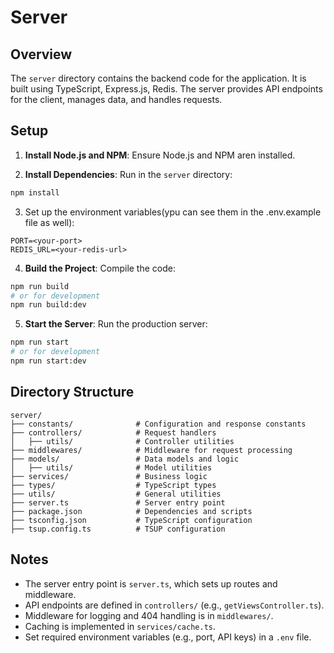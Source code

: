 # Server


## Overview

The `server` directory contains the backend code for the application. It is built using TypeScript, Express.js, Redis. The server provides API endpoints for the client, manages data, and handles requests.


## Setup

1. **Install Node.js and NPM**: Ensure Node.js and NPM aren installed. 

2. **Install Dependencies**: Run in the `server` directory:

```bash
npm install
```

3. Set up the environment variables(ypu can see them in the .env.example file as well):
  
```
PORT=<your-port>
REDIS_URL=<your-redis-url>
```

4. **Build the Project**: Compile the code:

```bash
npm run build
# or for development
npm run build:dev
```

5. **Start the Server**: Run the production server:

```bash
npm run start
# or for development
npm run start:dev
```

## Directory Structure

```
server/
├── constants/              # Configuration and response constants
├── controllers/            # Request handlers
│   ├── utils/              # Controller utilities
├── middlewares/            # Middleware for request processing
├── models/                 # Data models and logic
│   ├── utils/              # Model utilities
├── services/               # Business logic
├── types/                  # TypeScript types
├── utils/                  # General utilities
├── server.ts               # Server entry point
├── package.json            # Dependencies and scripts
├── tsconfig.json           # TypeScript configuration
├── tsup.config.ts          # TSUP configuration
```

## Notes

- The server entry point is `server.ts`, which sets up routes and middleware.
- API endpoints are defined in `controllers/` (e.g., `getViewsController.ts`).
- Middleware for logging and 404 handling is in `middlewares/`.
- Caching is implemented in `services/cache.ts`.
- Set required environment variables (e.g., port, API keys) in a `.env` file.